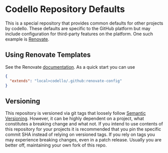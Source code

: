 # Codello Repository Defaults

This is a special repository that provides common defaults for other projects by codello. These defaults are specific to the GitHub platform but may include configuration for third-party features on the platform. One such example is [Renovate](https://www.mend.io/renovate/).

## Using Renovate Templates

See the Renovate [documentation](https://docs.renovatebot.com/config-presets/#extending-from-a-preset). As a quick start you can use

```json
{
  "extends": "local>codello/.github:renovate-config"
}
```

## Versioning

This repository is versioned via git tags that loosely follow [Semantic Versioning](https://semver.org/lang/de/). However, it can be highly dependent on a project, what constitutes a breaking change and what not. If you intend to use contents of this repository for your projects it is recommended that you pin the specific commit SHA instead of relying on versioned tags. If you rely on tags you may experience breaking changes, even in a patch release. Usually you are better off, maintaining your own fork of this repo.
